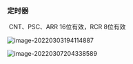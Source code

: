 ### 定时器

​			CNT、PSC、ARR 16位有效，RCR 8位有效

![image-20220303194114887](C:\Users\Administrator\AppData\Roaming\Typora\typora-user-images\image-20220303194114887.png)

![image-20220307204338589](C:\Users\Administrator\AppData\Roaming\Typora\typora-user-images\image-20220307204338589.png)

## 

